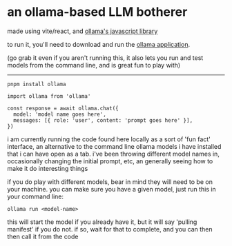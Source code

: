 # an ollama-based LLM botherer


made using vite/react, and [ollama's javascript library](https://ollama.com/blog/python-javascript-libraries)


to run it, you'll need to download and run the [ollama application](https://ollama.com/download).

(go grab it even if you aren't running this, it also lets you run and test models from the command line, and is great fun to play with)



_______________________________________________________________________________________________



` pnpm install ollama `


```
import ollama from 'ollama'

const response = await ollama.chat({
  model: 'model name goes here',
  messages: [{ role: 'user', content: 'prompt goes here' }],
})
```



i am currently running the code found here locally as a sort of 'fun fact' interface, an alternative to the command line ollama models i have installed that i can have open as a tab. i've been throwing different model names in, occasionally changing the initial prompt, etc, an generally seeing how to make it do interesting things

if you do play with different models, bear in mind they will need to be on your machine. you can make sure you have a given model, just run this in your command line:

```ollama run <model-name>```

this will start the model if you already have it, but it will say 'pulling manifest' if you do not. if so, wait for that to complete, and you can then then call it from the code





